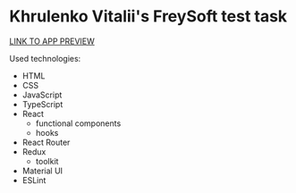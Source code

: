 # Khrulenko Vitalii's FreySoft test task

[LINK TO APP PREVIEW](https://khrulenko.github.io/freysoft_expense_tracker/)

Used technologies:

- HTML
- CSS
- JavaScript
- TypeScript
- React
  - functional components
  - hooks
- React Router
- Redux
  - toolkit
- Material UI
- ESLint
